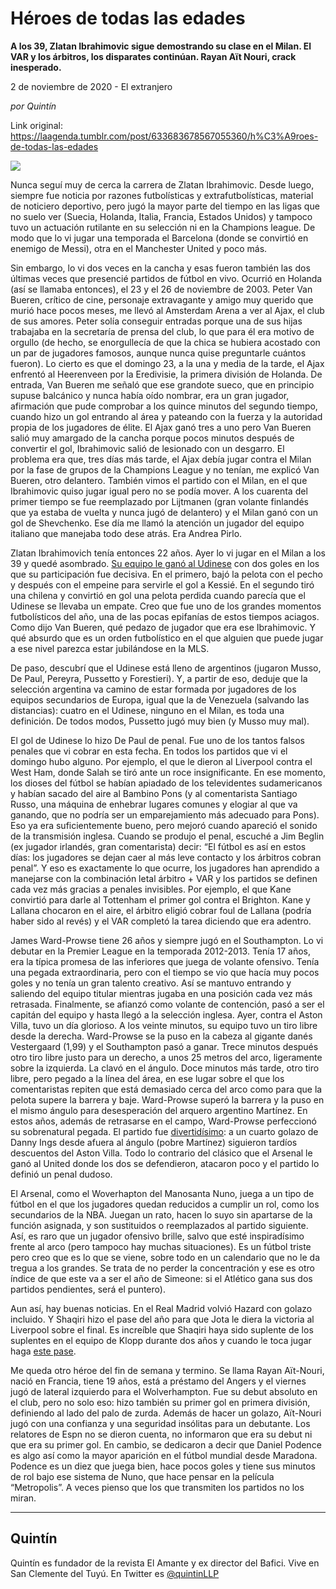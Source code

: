 # Héroes de todas las edades

**A los 39, Zlatan Ibrahimovic sigue demostrando su clase en el Milan. El VAR y los árbitros, los disparates continúan. Rayan Aït Nouri, crack inesperado.**

2 de noviembre de 2020 - El extranjero

_por Quintín_

Link original: https://laagenda.tumblr.com/post/633683678567055360/h%C3%A9roes-de-todas-las-edades

![](https://64.media.tumblr.com/8c1aeb4157d2c9d6971f51d8f3170808/3f8a26731ae1bb34-b8/s500x750/f1165614bc3ede47954fd41af29803ba133664eb.jpg)

Nunca seguí muy de cerca la carrera de Zlatan Ibrahimovic. Desde luego, siempre fue noticia por razones futbolísticas y extrafutbolísticas, material de noticiero deportivo, pero jugó la mayor parte del tiempo en las ligas que no suelo ver (Suecia, Holanda, Italia, Francia, Estados Unidos) y tampoco tuvo un actuación rutilante en su selección ni en la Champions league. De modo que lo vi jugar una temporada el Barcelona (donde se convirtió en enemigo de Messi), otra en el Manchester United y poco más. 

Sin embargo, lo vi dos veces en la cancha y esas fueron también las dos últimas veces que presencié partidos de fútbol en vivo. Ocurrió en Holanda (así se llamaba entonces), el 23 y el 26 de noviembre de 2003. Peter Van Bueren, crítico de cine, personaje extravagante y amigo muy querido que murió hace pocos meses, me llevó al Amsterdam Arena a ver al Ajax, el club de sus amores. Peter solía conseguir entradas porque una de sus hijas trabajaba en la secretaría de prensa del club, lo que para él era motivo de orgullo (de hecho, se enorgullecía de que la chica se hubiera acostado con un par de jugadores famosos, aunque nunca quise preguntarle cuántos fueron). Lo cierto es que el domingo 23, a la una y media de la tarde, el Ajax enfrentó al Heerenveen por la Eredivisie, la primera división de Holanda. De entrada, Van Bueren me señaló que ese grandote sueco, que en principio supuse balcánico y nunca había oído nombrar, era un gran jugador, afirmación que pude comprobar a los quince minutos del segundo tiempo, cuando hizo un gol entrando al área y pateando con la fuerza y la autoridad propia de los jugadores de élite. El Ajax ganó tres a uno pero Van Bueren salió muy amargado de la cancha porque pocos minutos después de convertir el gol, Ibrahimovic salió de lesionado con un desgarro. El problema era que, tres días más tarde, el Ajax debía jugar contra el Milan por la fase de grupos de la Champions League y no tenían, me explicó Van Bueren, otro delantero. También vimos el partido con el Milan, en el que Ibrahimovic quiso jugar igual pero no se podía mover. A los cuarenta del primer tiempo se fue reemplazado por Lijtmanen (gran volante finlandés que ya estaba de vuelta y nunca jugó de delantero) y el Milan ganó con un gol de Shevchenko. Ese día me llamó la atención un jugador del equipo italiano que manejaba todo dese atrás. Era Andrea Pirlo.

Zlatan Ibrahimovich tenía entonces 22 años. Ayer lo vi jugar en el Milan a los 39 y quedé asombrado. [Su equipo le ganó al Udinese](https://www.youtube.com/watch?v=YfpxLOqQVcg&feature=onebox) con dos goles en los que su participación fue decisiva. En el primero, bajó la pelota con el pecho y después con el empeine para servirle el gol a Kessié. En el segundo tiró una chilena y convirtió en gol una pelota perdida cuando parecía que el Udinese se llevaba un empate. Creo que fue uno de los grandes momentos futbolísticos del año, una de las pocas epifanías de estos tiempos aciagos. Como dijo Van Bueren, qué pedazo de jugador que era ese Ibrahimovic. Y qué absurdo que es un orden futbolístico en el que alguien que puede jugar a ese nivel parezca estar jubilándose en la MLS.

De paso, descubrí que el Udinese está lleno de argentinos (jugaron Musso, De Paul, Pereyra, Pussetto y Forestieri). Y, a partir de eso, deduje que la selección argentina va camino de estar formada por jugadores de los equipos secundarios de Europa, igual que la de Venezuela (salvando las distancias): cuatro en el Udinese, ninguno en el Milan, es toda una definición. De todos modos, Pussetto jugó muy bien (y Musso muy mal). 

El gol de Udinese lo hizo De Paul de penal. Fue uno de los tantos falsos penales que vi cobrar en esta fecha. En todos los partidos que vi el domingo hubo alguno. Por ejemplo, el que le dieron al Liverpool contra el West Ham, donde Salah se tiró ante un roce insignificante. En ese momento, los dioses del fútbol se habían apiadado de los televidentes sudamericanos y habían sacado del aire al Bambino Pons (y al comentarista Santiago Russo, una máquina de enhebrar lugares comunes y elogiar al que va ganando, que no podría ser un emparejamiento más adecuado para Pons). Eso ya era suficientemente bueno, pero mejoró cuando apareció el sonido de la transmisión inglesa. Cuando se produjo el penal, escuché a Jim Beglin (ex jugador irlandés, gran comentarista) decir: “El fútbol es así en estos días: los jugadores se dejan caer al más leve contacto y los árbitros cobran penal”. Y eso es exactamente lo que ocurre, los jugadores han aprendido a manejarse con la combinación letal árbitro + VAR y los partidos se definen cada vez más gracias a penales invisibles. Por ejemplo, el que Kane convirtió para darle al Tottenham el primer gol contra el Brighton. Kane y Lallana chocaron en el aire, el árbitro eligió cobrar foul de Lallana (podría haber sido al revés) y el VAR completó la tarea diciendo que era adentro. 



James Ward-Prowse tiene 26 años y siempre jugó en el Southampton. Lo vi debutar en la Premier League en la temporada 2012-2013. Tenía 17 años, era la típica promesa de las inferiores que juega de volante ofensivo. Tenía una pegada extraordinaria, pero con el tiempo se vio que hacía muy pocos goles y no tenía un gran talento creativo. Así se mantuvo entrando y saliendo del equipo titular mientras jugaba en una posición cada vez más retrasada. Finalmente, se afianzó como volante de contención, pasó a ser el capitán del equipo y hasta llegó a la selección inglesa. Ayer, contra el Aston Villa, tuvo un día glorioso. A los veinte minutos, su equipo tuvo un tiro libre desde la derecha. Ward-Prowse se la puso en la cabeza al gigante danés Vestergaard (1,99) y el Southampton pasó a ganar. Trece minutos después otro tiro libre justo para un derecho, a unos 25 metros del arco, ligeramente sobre la izquierda. La clavó en el ángulo. Doce minutos más tarde, otro tiro libre, pero pegado a la línea del área, en ese lugar sobre el que los comentaristas repiten que está demasiado cerca del arco como para que la pelota supere la barrera y baje. Ward-Prowse superó la barrera y la puso en el mismo ángulo para desesperación del arquero argentino Martínez. En estos años, además de retrasarse en el campo, Ward-Prowse perfeccionó su sobrenatural pegada. El partido fue [divertidísimo](https://www.fullmatchesandshows.com/2020/11/01/aston-villa-vs-southampton-highlights-full-match/): a un cuarto golazo de Danny Ings desde afuera al ángulo (pobre Martínez) siguieron tardíos descuentos del Aston Villa. Todo lo contrario del clásico que el Arsenal le ganó al United donde los dos se defendieron, atacaron poco y el partido lo definió un penal dudoso.

El Arsenal, como el Woverhapton del Manosanta Nuno, juega a un tipo de fútbol en el que los jugadores quedan reducidos a cumplir un rol, como los secundarios de la NBA. Juegan un rato, hacen lo suyo sin apartarse de la función asignada, y son sustituidos o reemplazados al partido siguiente. Así, es raro que un jugador ofensivo brille, salvo que esté inspiradísimo frente al arco (pero tampoco hay muchas situaciones). Es un fútbol triste pero creo que es lo que se viene, sobre todo en un calendario que no le da tregua a los grandes. Se trata de no perder la concentración y ese es otro índice de que este va a ser el año de Simeone: si el Atlético gana sus dos partidos pendientes, será el puntero). 

Aun así, hay buenas noticias. En el Real Madrid volvió Hazard con golazo incluido. Y Shaqiri hizo el pase del año para que Jota le diera la victoria al Liverpool sobre el final. Es increíble que Shaqiri haya sido suplente de los suplentes en el equipo de Klopp durante dos años y cuando le toca jugar haga [este pase](https://twitter.com/i/status/1322620093902323712). 

Me queda otro héroe del fin de semana y termino. Se llama Rayan Aït-Nouri, nació en Francia, tiene 19 años, está a préstamo del Angers y el viernes jugó de lateral izquierdo para el Wolverhampton. Fue su debut absoluto en el club, pero no solo eso: hizo también su primer gol en primera división, definiendo al lado del palo de zurda. Además de hacer un golazo, Aït-Nouri jugó con una confianza y una seguridad insólitas para un debutante. Los relatores de Espn no se dieron cuenta, no informaron que era su debut ni que era su primer gol. En cambio, se dedicaron a decir que Daniel Podence es algo así como la mayor aparición en el fútbol mundial desde Maradona. Podence es un diez que juega bien, hace pocos goles y tiene sus minutos de rol bajo ese sistema de Nuno, que hace pensar en la película “Metropolis”. A veces pienso que los que transmiten los partidos no los miran. 



---

Quintín
-------

 Quintín es fundador de la revista El Amante y ex director del Bafici. Vive en San Clemente del Tuyú. En Twitter es [@quintinLLP](https://twitter.com/quintinLLP) 

